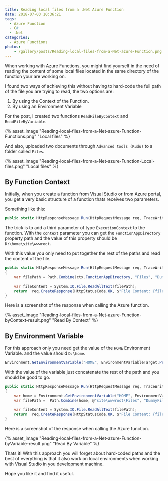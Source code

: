 ```yaml
---
title: Reading local files from a .Net Azure Function
date: 2018-07-03 10:36:21
tags:
  - Azure Function
  - C#
  - .Net
categories:
  - Azure Functions
photos:
    - /gallery/posts/Reading-local-files-from-a-Net-azure-Function.png
---
```


When working with Azure Functions, you might find yourself in the need of reading the content of some local files located in the same directory of the function your are working on.

I found two ways of achieving this without having to hard-code the full path of the file you are trying to read, the two options are:

1. By using the Context of the Function.
2. By using an Environment Variable

<!-- more -->

For the post, I created two functions `ReadFileByContext` and `ReadFileByVariable`.

{% asset_image "Reading-local-files-from-a-Net-azure-Function-Functions.png" "Local files" %}

And also, uploaded two documents through `Advanced tools (Kudu)` to a folder called `Files`.

{% asset_image "Reading-local-files-from-a-Net-azure-Function-Local-files.png" "Local files" %}


## By Function Context

Initially, when you create a function from Visual Studio or from Azure portal, you get a very basic structure of a function thats receives two parameters.

Something like this:

``` csharp
public static HttpResponseMessage Run(HttpRequestMessage req, TraceWriter log)
```

The trick is to add a third parameter of type `ExecutionContext` to the function. With the `context` parameter you can get the `FunctionAppDirectory` property path and the value of this property should be `D:\home\site\wwwroot`.

With this value you only need to put together the rest of the paths and read the content of the file.

``` csharp
public static HttpResponseMessage Run(HttpRequestMessage req, TraceWriter log, ExecutionContext ctx)
{
    var filePath = Path.Combine(ctx.FunctionAppDirectory, "Files", "DummyFileByContext.txt");
 
    var fileContent = System.IO.File.ReadAllText(filePath);
    return  req.CreateResponse(HttpStatusCode.OK, $"File Content: {fileContent}");
}
```

Here is a screenshot of the response when calling the Azure function.

{% asset_image "Reading-local-files-from-a-Net-azure-Function-byContext-result.png" "Read By Context" %}

## By Environment Variable

For this approach only you need get the value of the `HOME` Environment Variable. and the value should `D:\home`.

``` csharp
Environment.GetEnvironmentVariable("HOME", EnvironmentVariableTarget.Process);
```

With the value of the variable just concatenate the rest of the path and you should be good to go.

``` csharp
public static HttpResponseMessage Run(HttpRequestMessage req, TraceWriter log)
{
    var home = Environment.GetEnvironmentVariable("HOME", EnvironmentVariableTarget.Process);
    var filePath =  Path.Combine(home, @"site\wwwroot\Files", "DummyFile_ReadByVariable.txt");
    
    var fileContent = System.IO.File.ReadAllText(filePath);
    return  req.CreateResponse(HttpStatusCode.OK, $"File Content: {fileContent}");
}
```

Here is a screenshot of the response when calling the Azure function.

{% asset_image "Reading-local-files-from-a-Net-azure-Function-byVariable-result.png" "Read By Variable" %}


Thats it! With this approach you will forget about hard-coded paths and the best of everything is that it also work on local environments when working with Visual Studio in you development machine.


Hope you like it and find it useful.